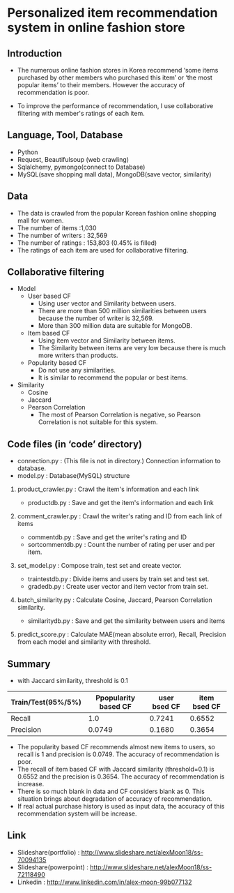 # Personalized item recommendation system in online fashion store



##	Introduction
*  The numerous online fashion stores in Korea recommend ‘some items purchased by other members who purchased this item’ or ‘the most popular items’ to their members. However the accuracy of recommendation is poor.

*  To improve the performance of recommendation, I use collaborative filtering with member's ratings of each item.

##	Language, Tool, Database
*	Python
*	Request, Beautifulsoup (web crawling)
*	Sqlalchemy, pymongo(connect to Database)
*	MySQL(save shopping mall data), MongoDB(save vector, similarity)

##	Data
*	The data is crawled from the popular Korean fashion online shopping mall for women.
*	The number of items :1,030
*	The number of writers : 32,569
*	The number of ratings : 153,803 (0.45% is filled)
*	The ratings of each item are used for collaborative filtering.

##	Collaborative filtering
* Model
	*	User based CF
		*	Using user vector and Similarity between users.
		*	There are more than 500 million similarities between users because the number of writer is 32,569.
		*	More than 300 million data are suitable for MongoDB.
	*	Item based CF
		*	Using item vector and Similarity between items.
		*	The Similarity between items are very low because there is much more writers than products.
	*	Popularity based CF
		*	Do not use any similarities.
		*	It is similar to recommend the popular or best items.
*	Similarity
	*	Cosine
	*	Jaccard
	*	Pearson Correlation
		*	The most of Pearson Correlation is negative, so Pearson Correlation is not suitable for this system.

##	Code files (in ‘code’ directory)
*	connection.py : (This file is not in directory.) Connection information to database.
*	model.py : Database(MySQL) structure

1. product_crawler.py : Crawl the item's information and each link
	* productdb.py : Save and get the item's information and each link

2. comment_crawler.py : Crawl the writer's rating and ID from each link of items
	* commentdb.py : Save and get the writer's rating and ID
	* sortcommentdb.py : Count the number of rating per user and per item.

3. set_model.py : Compose train, test set and create vector.
	*	traintestdb.py : Divide items and users by train set and test set.
	*	gradedb.py : Create user vector and item vector from train set.

4. batch_similarity.py : Calculate Cosine, Jaccard, Pearson Correlation similarity.
	* similaritydb.py : Save and get the similarity between users and items

5. predict_score.py : Calculate MAE(mean absolute error), Recall, Precision from each model and similarity with threshold.



##	Summary
* with Jaccard similarity, threshold is 0.1

Train/Test(95%/5%) | Ppopularity based CF | user bsed CF | item bsed CF
------------------ | -------------------- |--------------| ------------
Recall             | 1.0 				  | 0.7241  |0.6552
Precision          | 0.0749 			  | 0.1680  |0.3654


*	The popularity based CF recommends almost new items to users, so recall is 1 and precision is 0.0749. The accuracy of recommendation is poor.
*	The recall of item based CF with Jaccard similarity (threshold=0.1) is 0.6552 and the precision is 0.3654. The accuracy of recommendation is increase.
*	There is so much blank in data and CF considers blank as 0. This situation brings about degradation of accuracy of recommendation.
*	If real actual purchase history is used as input data, the accuracy of this recommendation system will be increase.

## Link
* Slideshare(portfolio) : http://www.slideshare.net/alexMoon18/ss-70094135
* Slideshare(powerpoint) : http://www.slideshare.net/alexMoon18/ss-72118490
* Linkedin : http://www.linkedin.com/in/alex-moon-99b077132
